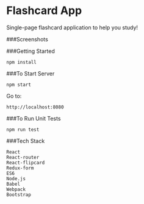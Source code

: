 # Flashcard App

Single-page flashcard application to help you study!

###Screenshots


###Getting Started

    npm install

###To Start Server

    npm start

Go to:

    http://localhost:8080

###To Run Unit Tests

    npm run test

###Tech Stack

    React
    React-router
    React-flipcard
    Redux-form
    ES6
    Node.js
    Babel
    Webpack
    Bootstrap